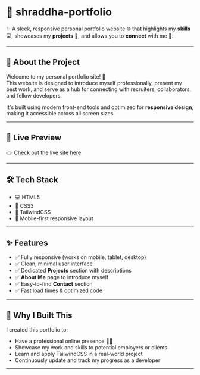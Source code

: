 # 🌟 shraddha-portfolio

✨ A sleek, responsive personal portfolio website 🌐 that highlights my **skills** 💻, showcases my **projects** 🚀, and allows you to **connect** with me 🤝.

---

## 💼 About the Project

Welcome to my personal portfolio site! 🎉  
This website is designed to introduce myself professionally, present my best work, and serve as a hub for connecting with recruiters, collaborators, and fellow developers.

It's built using modern front-end tools and optimized for **responsive design**, making it accessible across all screen sizes.

---

## 🔗 Live Preview

👉 [Check out the live site here](https://your-username.github.io/portfolio)  

---

## 🛠️ Tech Stack

- 💻 HTML5  
- 🎨 CSS3  
- 💨 TailwindCSS  
- 📱 Mobile-first responsive layout

---

## ✨ Features

- ✅ Fully responsive (works on mobile, tablet, desktop)  
- ✅ Clean, minimal user interface  
- ✅ Dedicated **Projects** section with descriptions  
- ✅ **About Me** page to introduce myself  
- ✅ Easy-to-find **Contact** section  
- ✅ Fast load times & optimized code

---

## 🤔 Why I Built This

I created this portfolio to:
- Have a professional online presence 👩‍💻  
- Showcase my work and skills to potential employers or clients  
- Learn and apply TailwindCSS in a real-world project  
- Continuously update and track my progress as a developer

---

